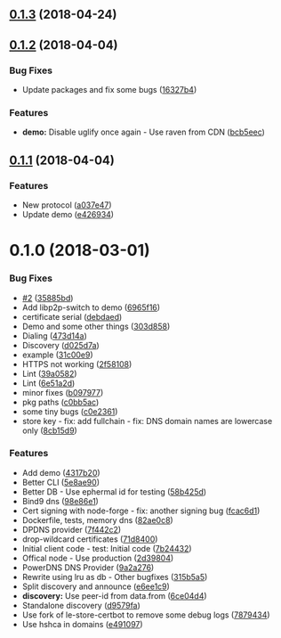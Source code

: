 <a name="0.1.3"></a>
## [0.1.3](https://github.com/mkg20001/libp2p-nodetrust/compare/v0.1.2...v0.1.3) (2018-04-24)



<a name="0.1.2"></a>
## [0.1.2](https://github.com/mkg20001/libp2p-nodetrust/compare/v0.1.1...v0.1.2) (2018-04-04)


### Bug Fixes

* Update packages and fix some bugs ([16327b4](https://github.com/mkg20001/libp2p-nodetrust/commit/16327b4))


### Features

* **demo:** Disable uglify once again - Use raven from CDN ([bcb5eec](https://github.com/mkg20001/libp2p-nodetrust/commit/bcb5eec))



<a name="0.1.1"></a>
## [0.1.1](https://github.com/mkg20001/libp2p-nodetrust/compare/v0.1.0...v0.1.1) (2018-04-04)


### Features

* New protocol ([a037e47](https://github.com/mkg20001/libp2p-nodetrust/commit/a037e47))
* Update demo ([e426934](https://github.com/mkg20001/libp2p-nodetrust/commit/e426934))



<a name="0.1.0"></a>
# 0.1.0 (2018-03-01)


### Bug Fixes

* [#2](https://github.com/mkg20001/libp2p-nodetrust/issues/2) ([35885bd](https://github.com/mkg20001/libp2p-nodetrust/commit/35885bd))
* Add libp2p-switch to demo ([6965f16](https://github.com/mkg20001/libp2p-nodetrust/commit/6965f16))
* certificate serial ([debdaed](https://github.com/mkg20001/libp2p-nodetrust/commit/debdaed))
* Demo and some other things ([303d858](https://github.com/mkg20001/libp2p-nodetrust/commit/303d858))
* Dialing ([473d14a](https://github.com/mkg20001/libp2p-nodetrust/commit/473d14a))
* Discovery ([d025d7a](https://github.com/mkg20001/libp2p-nodetrust/commit/d025d7a))
* example ([31c00e9](https://github.com/mkg20001/libp2p-nodetrust/commit/31c00e9))
* HTTPS not working ([2f58108](https://github.com/mkg20001/libp2p-nodetrust/commit/2f58108))
* Lint ([39a0582](https://github.com/mkg20001/libp2p-nodetrust/commit/39a0582))
* Lint ([6e51a2d](https://github.com/mkg20001/libp2p-nodetrust/commit/6e51a2d))
* minor fixes ([b097977](https://github.com/mkg20001/libp2p-nodetrust/commit/b097977))
* pkg paths ([c0bb5ac](https://github.com/mkg20001/libp2p-nodetrust/commit/c0bb5ac))
* some tiny bugs ([c0e2361](https://github.com/mkg20001/libp2p-nodetrust/commit/c0e2361))
* store key - fix: add fullchain - fix: DNS domain names are lowercase only ([8cb15d9](https://github.com/mkg20001/libp2p-nodetrust/commit/8cb15d9))


### Features

* Add demo ([4317b20](https://github.com/mkg20001/libp2p-nodetrust/commit/4317b20))
* Better CLI ([5e8ae90](https://github.com/mkg20001/libp2p-nodetrust/commit/5e8ae90))
* Better DB - Use ephermal id for testing ([58b425d](https://github.com/mkg20001/libp2p-nodetrust/commit/58b425d))
* Bind9 dns ([98e86e1](https://github.com/mkg20001/libp2p-nodetrust/commit/98e86e1))
* Cert signing with node-forge - fix: another signing bug ([fcac6d1](https://github.com/mkg20001/libp2p-nodetrust/commit/fcac6d1))
* Dockerfile, tests, memory dns ([82ae0c8](https://github.com/mkg20001/libp2p-nodetrust/commit/82ae0c8))
* DPDNS provider ([7f442c2](https://github.com/mkg20001/libp2p-nodetrust/commit/7f442c2))
* drop-wildcard certificates ([71d8400](https://github.com/mkg20001/libp2p-nodetrust/commit/71d8400))
* Initial client code - test: Initial code ([7b24432](https://github.com/mkg20001/libp2p-nodetrust/commit/7b24432))
* Offical node - Use production ([2d39804](https://github.com/mkg20001/libp2p-nodetrust/commit/2d39804))
* PowerDNS DNS Provider ([9a2a276](https://github.com/mkg20001/libp2p-nodetrust/commit/9a2a276))
* Rewrite using lru as db - Other bugfixes ([315b5a5](https://github.com/mkg20001/libp2p-nodetrust/commit/315b5a5))
* Split discovery and announce ([e6ee1c9](https://github.com/mkg20001/libp2p-nodetrust/commit/e6ee1c9))
* **discovery:** Use peer-id from data.from ([6ce04d4](https://github.com/mkg20001/libp2p-nodetrust/commit/6ce04d4))
* Standalone discovery ([d9579fa](https://github.com/mkg20001/libp2p-nodetrust/commit/d9579fa))
* Use fork of le-store-certbot to remove some debug logs ([7879434](https://github.com/mkg20001/libp2p-nodetrust/commit/7879434))
* Use hshca in domains ([e491097](https://github.com/mkg20001/libp2p-nodetrust/commit/e491097))



